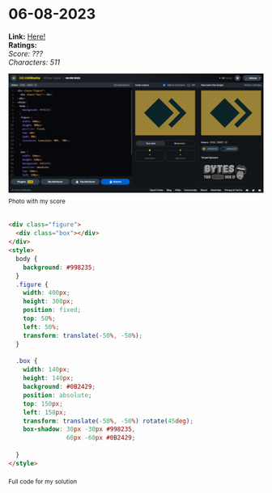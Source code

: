 # 06-08-2023

**Link:** [Here!](https://cssbattle.dev/play/eIXY9rYxMOSkipgUkJGr)
<br>
**Ratings:**
<br>
*Score: ???*
<br>
*Characters: 511*

![06-08-2023](/daily-targets/08-2023/06-08-2023/06-08-2023-solution.png)
<sub>Photo with my score</sub>
<br>
<br>

```html
<div class="figure">
  <div class="box"></div>
</div>
<style>
  body {
    background: #998235;
  }
  .figure {
    width: 400px;
    height: 300px;
    position: fixed;
    top: 50%;
    left: 50%;
    transform: translate(-50%, -50%);
  }

  .box {
    width: 140px;
    height: 140px;
    background: #0B2429;
    position: absolute;
    top: 150px;
    left: 158px;
    transform: translate(-50%, -50%) rotate(45deg);
    box-shadow: 30px -30px #998235,
                60px -60px #0B2429;
    
  }
</style>
```
<sub>Full code for my solution</sub>
